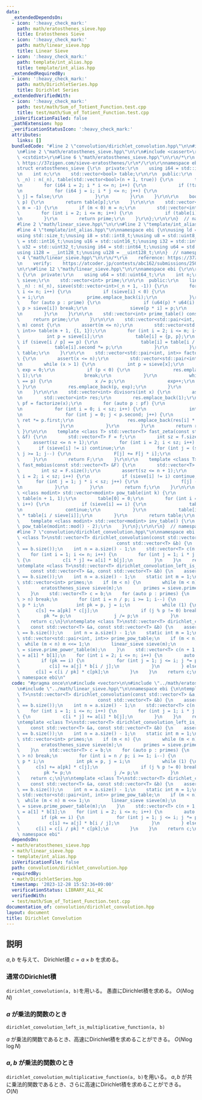 ```yaml
---
data:
  _extendedDependsOn:
  - icon: ':heavy_check_mark:'
    path: math/eratosthenes_sieve.hpp
    title: Eratosthenes Sieve
  - icon: ':heavy_check_mark:'
    path: math/linear_sieve.hpp
    title: Linear Sieve
  - icon: ':heavy_check_mark:'
    path: template/int_alias.hpp
    title: template/int_alias.hpp
  _extendedRequiredBy:
  - icon: ':heavy_check_mark:'
    path: math/DirichletSeries.hpp
    title: Dirichlet Series
  _extendedVerifiedWith:
  - icon: ':heavy_check_mark:'
    path: test/math/Sum_of_Totient_Function.test.cpp
    title: test/math/Sum_of_Totient_Function.test.cpp
  _isVerificationFailed: false
  _pathExtension: hpp
  _verificationStatusIcon: ':heavy_check_mark:'
  attributes:
    links: []
  bundledCode: "#line 2 \"convolution/dirichlet_convolution.hpp\"\n\n#include <vector>\n\
    \n#line 2 \"math/eratosthenes_sieve.hpp\"\n\r\n#include <cassert>\r\n#include\
    \ <cstdint>\r\n#line 6 \"math/eratosthenes_sieve.hpp\"\n\r\n/*\r\n    reference:\
    \ https://37zigen.com/sieve-eratosthenes/\r\n*/\r\n\r\nnamespace ebi {\r\n\r\n\
    struct eratosthenes_sieve {\r\n  private:\r\n    using i64 = std::int_fast64_t;\r\
    \n    int n;\r\n    std::vector<bool> table;\r\n\r\n  public:\r\n    eratosthenes_sieve(int\
    \ _n) : n(_n), table(std::vector<bool>(n + 1, true)) {\r\n        table[1] = false;\r\
    \n        for (i64 i = 2; i * i <= n; i++) {\r\n            if (!table[i]) continue;\r\
    \n            for (i64 j = i; i * j <= n; j++) {\r\n                table[i *\
    \ j] = false;\r\n            }\r\n        }\r\n    }\r\n\r\n    bool is_prime(int\
    \ p) {\r\n        return table[p];\r\n    }\r\n\r\n    std::vector<int> prime_table(int\
    \ m = -1) {\r\n        if (m < 0) m = n;\r\n        std::vector<int> prime;\r\n\
    \        for (int i = 2; i <= m; i++) {\r\n            if (table[i]) prime.emplace_back(i);\r\
    \n        }\r\n        return prime;\r\n    }\r\n};\r\n\r\n}  // namespace ebi\n\
    #line 2 \"math/linear_sieve.hpp\"\n\r\n#line 2 \"template/int_alias.hpp\"\n\n\
    #line 4 \"template/int_alias.hpp\"\n\nnamespace ebi {\n\nusing ld = long double;\n\
    using std::size_t;\nusing i8 = std::int8_t;\nusing u8 = std::uint8_t;\nusing i16\
    \ = std::int16_t;\nusing u16 = std::uint16_t;\nusing i32 = std::int32_t;\nusing\
    \ u32 = std::uint32_t;\nusing i64 = std::int64_t;\nusing u64 = std::uint64_t;\n\
    using i128 = __int128_t;\nusing u128 = __uint128_t;\n\n}  // namespace ebi\n#line\
    \ 4 \"math/linear_sieve.hpp\"\n\r\n/*\r\n    reference: https://37zigen.com/linear-sieve/\r\
    \n    verify:    https://atcoder.jp/contests/abc162/submissions/25095562\r\n*/\r\
    \n\r\n#line 12 \"math/linear_sieve.hpp\"\n\r\nnamespace ebi {\r\n\r\nstruct linear_sieve\
    \ {\r\n  private:\r\n    using u64 = std::uint64_t;\r\n    int n;\r\n    std::vector<int>\
    \ sieve;\r\n    std::vector<int> prime;\r\n\r\n  public:\r\n    linear_sieve(int\
    \ _n) : n(_n), sieve(std::vector<int>(_n + 1, -1)) {\r\n        for (int i = 2;\
    \ i <= n; i++) {\r\n            if (sieve[i] < 0) {\r\n                sieve[i]\
    \ = i;\r\n                prime.emplace_back(i);\r\n            }\r\n        \
    \    for (auto p : prime) {\r\n                if (u64(p) * u64(i) > u64(n) ||\
    \ p > sieve[i]) break;\r\n                sieve[p * i] = p;\r\n            }\r\
    \n        }\r\n    }\r\n\r\n    std::vector<int> prime_table() const {\r\n   \
    \     return prime;\r\n    }\r\n\r\n    std::vector<std::pair<int, int>> prime_power_table(int\
    \ m) const {\r\n        assert(m <= n);\r\n        std::vector<std::pair<int,\
    \ int>> table(m + 1, {1, 1});\r\n        for (int i = 2; i <= m; i++) {\r\n  \
    \          int p = sieve[i];\r\n            table[i] = {p, p};\r\n           \
    \ if (sieve[i / p] == p) {\r\n                table[i] = table[i / p];\r\n   \
    \             table[i].second *= p;\r\n            }\r\n        }\r\n        return\
    \ table;\r\n    }\r\n\r\n    std::vector<std::pair<int, int>> factorize(int x)\
    \ {\r\n        assert(x <= n);\r\n        std::vector<std::pair<int, int>> res;\r\
    \n        while (x > 1) {\r\n            int p = sieve[x];\r\n            int\
    \ exp = 0;\r\n            if (p < 0) {\r\n                res.emplace_back(x,\
    \ 1);\r\n                break;\r\n            }\r\n            while (sieve[x]\
    \ == p) {\r\n                x /= p;\r\n                exp++;\r\n           \
    \ }\r\n            res.emplace_back(p, exp);\r\n        }\r\n        return res;\r\
    \n    }\r\n\r\n    std::vector<int> divisors(int x) {\r\n        assert(x <= n);\r\
    \n        std::vector<int> res;\r\n        res.emplace_back(1);\r\n        auto\
    \ pf = factorize(x);\r\n        for (auto p : pf) {\r\n            int sz = (int)res.size();\r\
    \n            for (int i = 0; i < sz; i++) {\r\n                int ret = 1;\r\
    \n                for (int j = 0; j < p.second; j++) {\r\n                   \
    \ ret *= p.first;\r\n                    res.emplace_back(res[i] * ret);\r\n \
    \               }\r\n            }\r\n        }\r\n        return res;\r\n   \
    \ }\r\n\r\n    template <class T> std::vector<T> fast_zeta(const std::vector<T>\
    \ &f) {\r\n        std::vector<T> F = f;\r\n        int sz = f.size();\r\n   \
    \     assert(sz <= n + 1);\r\n        for (int i = 2; i < sz; i++) {\r\n     \
    \       if (sieve[i] != i) continue;\r\n            for (int j = (sz - 1) / i;\
    \ j >= 1; j--) {\r\n                F[j] += F[j * i];\r\n            }\r\n   \
    \     }\r\n        return F;\r\n    }\r\n\r\n    template <class T> std::vector<T>\
    \ fast_mobius(const std::vector<T> &F) {\r\n        std::vector<T> f = F;\r\n\
    \        int sz = F.size();\r\n        assert(sz <= n + 1);\r\n        for (int\
    \ i = 2; i < sz; i++) {\r\n            if (sieve[i] != i) continue;\r\n      \
    \      for (int j = 1; j * i < sz; j++) {\r\n                f[j] -= f[j * i];\r\
    \n            }\r\n        }\r\n        return f;\r\n    }\r\n\r\n    template\
    \ <class modint> std::vector<modint> pow_table(int k) {\r\n        std::vector<modint>\
    \ table(n + 1, 1);\r\n        table[0] = 0;\r\n        for (int i = 2; i <= n;\
    \ i++) {\r\n            if (sieve[i] == i) {\r\n                table[i] = modint(i).pow(k);\r\
    \n                continue;\r\n            }\r\n            table[i] = table[sieve[i]]\
    \ * table[i / sieve[i]];\r\n        }\r\n        return table;\r\n    }\r\n\r\n\
    \    template <class modint> std::vector<modint> inv_table() {\r\n        return\
    \ pow_table(modint::mod() - 2);\r\n    }\r\n};\r\n\r\n}  // namespace ebi\r\n\
    #line 7 \"convolution/dirichlet_convolution.hpp\"\n\nnamespace ebi {\n\ntemplate\
    \ <class T>\nstd::vector<T> dirichlet_convolution(const std::vector<T> &a,\n \
    \                                    const std::vector<T> &b) {\n    assert(a.size()\
    \ == b.size());\n    int n = a.size() - 1;\n    std::vector<T> c(n + 1, 0);\n\
    \    for (int i = 1; i <= n; i++) {\n        for (int j = 1; i * j <= n; j++)\
    \ {\n            c[i * j] += a[i] * b[j];\n        }\n    }\n    return c;\n}\n\
    \ntemplate <class T>\nstd::vector<T> dirichlet_convolution_left_is_multiplicative_function(\n\
    \    const std::vector<T> &a, const std::vector<T> &b) {\n    assert(a.size()\
    \ == b.size());\n    int n = a.size() - 1;\n    static int m = 1;\n    static\
    \ std::vector<int> primes;\n    if (m < n) {\n        while (m < n) m <<= 1;\n\
    \        eratosthenes_sieve sieve(m);\n        primes = sieve.prime_table();\n\
    \    }\n    std::vector<T> c = b;\n    for (auto p : primes) {\n        if (p\
    \ > n) break;\n        for (int i = n / p; i >= 1; i--) {\n            int s =\
    \ p * i;\n            int pk = p, j = i;\n            while (1) {\n          \
    \      c[s] += a[pk] * c[j];\n                if (j % p != 0) break;\n       \
    \         pk *= p;\n                j /= p;\n            }\n        }\n    }\n\
    \    return c;\n}\n\ntemplate <class T>\nstd::vector<T> dirichlet_convolution_multiplicative_function(\n\
    \    const std::vector<T> &a, const std::vector<T> &b) {\n    assert(a.size()\
    \ == b.size());\n    int n = a.size() - 1;\n    static int m = 1;\n    static\
    \ std::vector<std::pair<int, int>> prime_pow_table;\n    if (m < n) {\n      \
    \  while (m < n) m <<= 1;\n        linear_sieve sieve(m);\n        prime_pow_table\
    \ = sieve.prime_power_table(m);\n    }\n    std::vector<T> c(n + 1, 0);\n    c[1]\
    \ = a[1] * b[1];\n    for (int i = 2; i <= n; i++) {\n        auto [p, pk] = prime_pow_table[i];\n\
    \        if (pk == i) {\n            for (int j = 1; j <= i; j *= p) {\n     \
    \           c[i] += a[j] * b[i / j];\n            }\n        } else {\n      \
    \      c[i] = c[i / pk] * c[pk];\n        }\n    }\n    return c;\n}\n\n}  //\
    \ namespace ebi\n"
  code: "#pragma once\n\n#include <vector>\n\n#include \"../math/eratosthenes_sieve.hpp\"\
    \n#include \"../math/linear_sieve.hpp\"\n\nnamespace ebi {\n\ntemplate <class\
    \ T>\nstd::vector<T> dirichlet_convolution(const std::vector<T> &a,\n        \
    \                             const std::vector<T> &b) {\n    assert(a.size()\
    \ == b.size());\n    int n = a.size() - 1;\n    std::vector<T> c(n + 1, 0);\n\
    \    for (int i = 1; i <= n; i++) {\n        for (int j = 1; i * j <= n; j++)\
    \ {\n            c[i * j] += a[i] * b[j];\n        }\n    }\n    return c;\n}\n\
    \ntemplate <class T>\nstd::vector<T> dirichlet_convolution_left_is_multiplicative_function(\n\
    \    const std::vector<T> &a, const std::vector<T> &b) {\n    assert(a.size()\
    \ == b.size());\n    int n = a.size() - 1;\n    static int m = 1;\n    static\
    \ std::vector<int> primes;\n    if (m < n) {\n        while (m < n) m <<= 1;\n\
    \        eratosthenes_sieve sieve(m);\n        primes = sieve.prime_table();\n\
    \    }\n    std::vector<T> c = b;\n    for (auto p : primes) {\n        if (p\
    \ > n) break;\n        for (int i = n / p; i >= 1; i--) {\n            int s =\
    \ p * i;\n            int pk = p, j = i;\n            while (1) {\n          \
    \      c[s] += a[pk] * c[j];\n                if (j % p != 0) break;\n       \
    \         pk *= p;\n                j /= p;\n            }\n        }\n    }\n\
    \    return c;\n}\n\ntemplate <class T>\nstd::vector<T> dirichlet_convolution_multiplicative_function(\n\
    \    const std::vector<T> &a, const std::vector<T> &b) {\n    assert(a.size()\
    \ == b.size());\n    int n = a.size() - 1;\n    static int m = 1;\n    static\
    \ std::vector<std::pair<int, int>> prime_pow_table;\n    if (m < n) {\n      \
    \  while (m < n) m <<= 1;\n        linear_sieve sieve(m);\n        prime_pow_table\
    \ = sieve.prime_power_table(m);\n    }\n    std::vector<T> c(n + 1, 0);\n    c[1]\
    \ = a[1] * b[1];\n    for (int i = 2; i <= n; i++) {\n        auto [p, pk] = prime_pow_table[i];\n\
    \        if (pk == i) {\n            for (int j = 1; j <= i; j *= p) {\n     \
    \           c[i] += a[j] * b[i / j];\n            }\n        } else {\n      \
    \      c[i] = c[i / pk] * c[pk];\n        }\n    }\n    return c;\n}\n\n}  //\
    \ namespace ebi"
  dependsOn:
  - math/eratosthenes_sieve.hpp
  - math/linear_sieve.hpp
  - template/int_alias.hpp
  isVerificationFile: false
  path: convolution/dirichlet_convolution.hpp
  requiredBy:
  - math/DirichletSeries.hpp
  timestamp: '2023-12-28 15:52:36+09:00'
  verificationStatus: LIBRARY_ALL_AC
  verifiedWith:
  - test/math/Sum_of_Totient_Function.test.cpp
documentation_of: convolution/dirichlet_convolution.hpp
layout: document
title: Dirichlet Convolution
---
```


## 説明

$a,b$ を与えて、 Dirichlet積 $c = a \times b$ を求める。

### 通常のDirichlet積

```dirichlet_convolution(a, b)```を用いる。
愚直にDirichlet積を求める。 $O(N\log N)$

### $a$ が乗法的関数のとき

```dirichlet_convolution_left_is_multiplicative_function(a, b)```

$a$ が乗法的関数であるとき、高速にDirichlet積を求めることができる。 $O(N\log \log N)$

### $a, b$ が乗法的関数のとき

```dirichlet_convolution_multiplicative_function(a, b)```を用いる。
$a, b$ が共に乗法的関数であるとき、さらに高速にDirichlet積を求めることができる。 $O(N)$